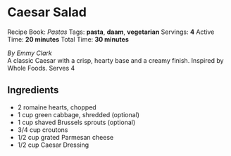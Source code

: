 # Caesar Salad

Recipe Book: *Pastas*
Tags: **pasta**, **daam**, **vegetarian**
Servings: **4**
Active Time: **20 minutes**
Total Time: **30 minutes**


_By Emmy Clark_  
A classic Caesar with a crisp, hearty base and a creamy finish. Inspired by Whole Foods. Serves 4

## Ingredients
- 2 romaine hearts, chopped
- 1 cup green cabbage, shredded (optional)
- 1 cup shaved Brussels sprouts (optional)
- 3/4 cup croutons
- 1/2 cup grated Parmesan cheese
- 1/2 cup Caesar Dressing

